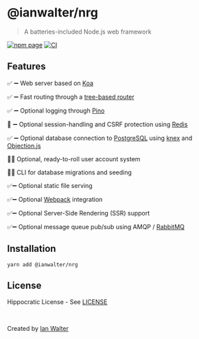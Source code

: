 # @ianwalter/nrg
> A batteries-included Node.js web framework

[![npm page][npmImage]][npmUrl]
[![CI][ciImage]][ciUrl]

## Features

✅ ➖ Web server based on [Koa][koaUrl]

✅ ➖ Fast routing through a [tree-based router][nrgRouterUrl]

✅ ➖ Optional logging through [Pino][pinoUrl]

🚧 ➖ Optional session-handling and CSRF protection using [Redis][redisUrl]

✅ ➖ Optional database connection to [PostgreSQL][postgresUrl] using
      [knex][knexUrl] and [Objection.js][objectionUrl]

🚧➖ Optional, ready-to-roll user account system

🚧➖ CLI for database migrations and seeding

✅➖ Optional static file serving

✅➖ Optional [Webpack][webpackUrl] integration

✅➖ Optional Server-Side Rendering (SSR) support

✅➖ Optional message queue pub/sub using AMQP / [RabbitMQ][rabbitmqUrl]

## Installation

```console
yarn add @ianwalter/nrg
```

## License

Hippocratic License - See [LICENSE][licenseUrl]

&nbsp;

Created by [Ian Walter](https://ianwalter.dev)

[npmImage]: https://img.shields.io/npm/v/@ianwalter/nrg.svg
[npmUrl]: https://www.npmjs.com/package/@ianwalter/nrg
[ciImage]: https://github.com/ianwalter/nrg/workflows/CI/badge.svg
[ciUrl]: https://github.com/ianwalter/nrg/actions
[koaUrl]: https://koajs.com/
[nrgRouterUrl]: https://github.com/ianwalter/nrg-router
[pinoUrl]: http://getpino.io/#/
[redisUrl]: https://redis.io/
[postgresUrl]: https://www.postgresql.org/
[knexUrl]: https://knexjs.org/
[objectionUrl]: https://vincit.github.io/objection.js/
[webpackUrl]: https://webpack.js.org/
[rabbitmqUrl]: https://www.rabbitmq.com/
[licenseUrl]: https://github.com/ianwalter/nrg/blob/master/LICENSE
